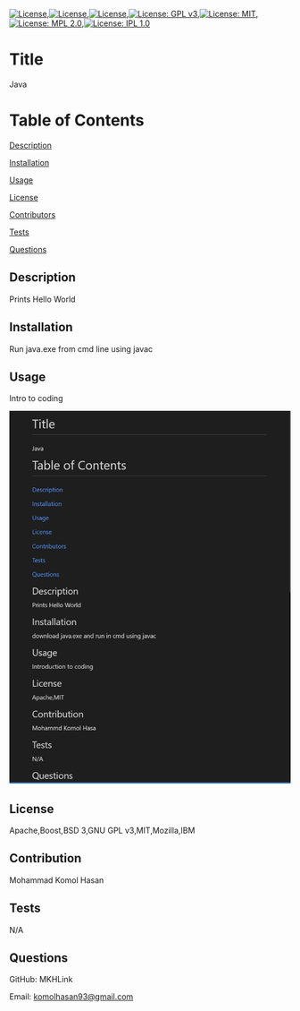 

[![License](https://img.shields.io/badge/License-Apache_2.0-blue.svg)](https://opensource.org/licenses/Apache-2.0),[![License](https://img.shields.io/badge/License-Boost_1.0-lightblue.svg)](https://www.boost.org/LICENSE_1_0.txt),[![License](https://img.shields.io/badge/License-BSD_3--Clause-blue.svg)](https://opensource.org/licenses/BSD-3-Clause),[![License: GPL v3](https://img.shields.io/badge/License-GPLv3-blue.svg)](https://www.gnu.org/licenses/gpl-3.0),[![License: MIT](https://img.shields.io/badge/License-MIT-yellow.svg)](https://opensource.org/licenses/MIT),[![License: MPL 2.0](https://img.shields.io/badge/License-MPL_2.0-brightgreen.svg)](https://opensource.org/licenses/MPL-2.0),[![License: IPL 1.0](https://img.shields.io/badge/License-IPL_1.0-blue.svg)](https://opensource.org/licenses/IPL-1.0)
# Title
Java

# Table of Contents
[Description](#description)

[Installation](#instalation)

[Usage](#usage)

[License](#license)

[Contributors](#contributors)

[Tests](#tests)

[Questions](#questions)

## Description
Prints Hello World

## Installation
Run java.exe from cmd line using javac 

## Usage
Intro to coding

![alt text](./screenshot/image.png)

## License
Apache,Boost,BSD 3,GNU GPL v3,MIT,Mozilla,IBM

## Contribution
Mohammad Komol Hasan

## Tests
N/A

## Questions
GitHub: MKHLink

Email: komolhasan93@gmail.com
    